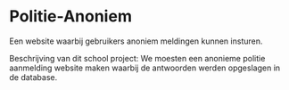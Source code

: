 # Politie-Anoniem
Een website waarbij gebruikers anoniem meldingen kunnen insturen.


Beschrijving van dit school project:
We moesten een anonieme politie aanmelding website maken waarbij
de antwoorden werden opgeslagen in de database.
